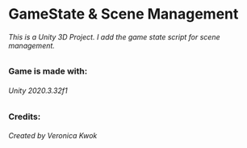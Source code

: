 # GameState & Scene Management
###### This is a Unity 3D Project. I add the game state script for scene management.
### Game is made with:
###### Unity 2020.3.32f1

### Credits: 

###### Created by Veronica Kwok
